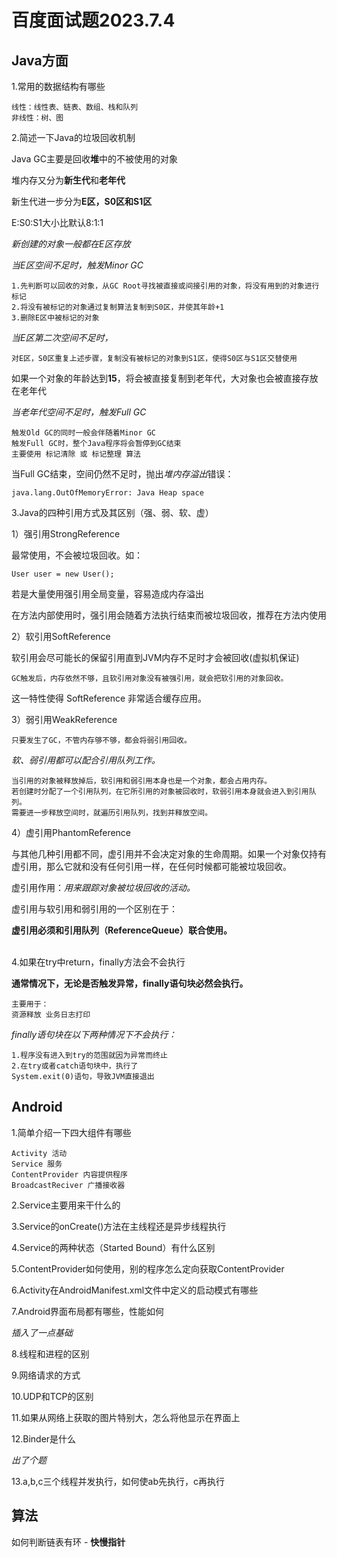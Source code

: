 # 百度面试题2023.7.4

## Java方面

1.常用的数据结构有哪些

    线性：线性表、链表、数组、栈和队列
    非线性：树、图

2.简述一下Java的垃圾回收机制

Java GC主要是回收**堆**中的不被使用的对象

堆内存又分为**新生代**和**老年代**

新生代进一步分为**E区，S0区和S1区**

E:S0:S1大小比默认8:1:1

*新创建的对象一般都在E区存放*

*当E区空间不足时，触发Minor GC*

    1.先判断可以回收的对象，从GC Root寻找被直接或间接引用的对象，将没有用到的对象进行标记
    2.将没有被标记的对象通过复制算法复制到S0区，并使其年龄+1
    3.删除E区中被标记的对象

*当E区第二次空间不足时，*

    对E区，S0区重复上述步骤，复制没有被标记的对象到S1区，使得S0区与S1区交替使用

如果一个对象的年龄达到**15**，将会被直接复制到老年代，大对象也会被直接存放在老年代

*当老年代空间不足时，触发Full GC*

    触发Old GC的同时一般会伴随着Minor GC
    触发Full GC时，整个Java程序将会暂停到GC结束
    主要使用 标记清除 或 标记整理 算法

当Full GC结束，空间仍然不足时，抛出*堆内存溢出*错误：

    java.lang.OutOfMemoryError: Java Heap space

3.Java的四种引用方式及其区别（强、弱、软、虚）

1）强引用StrongReference

最常使用，不会被垃圾回收。如：

    User user = new User();

若是大量使用强引用全局变量，容易造成内存溢出

在方法内部使用时，强引用会随着方法执行结束而被垃圾回收，推荐在方法内使用

2）软引用SoftReference

软引用会尽可能长的保留引用直到JVM内存不足时才会被回收(虚拟机保证)

    GC触发后，内存依然不够，且软引用对象没有被强引用，就会把软引用的对象回收。

这一特性使得 SoftReference 非常适合缓存应用。

3）弱引用WeakReference

    只要发生了GC，不管内存够不够，都会将弱引用回收。

*软、弱引用都可以配合引用队列工作。*

    当引用的对象被释放掉后，软引用和弱引用本身也是一个对象，都会占用内存。
    若创建时分配了一个引用队列，在它所引用的对象被回收时，软弱引用本身就会进入到引用队列。
    需要进一步释放空间时，就遍历引用队列，找到并释放空间。

4）虚引用PhantomReference

与其他几种引用都不同，虚引用并不会决定对象的生命周期。如果一个对象仅持有虚引用，那么它就和没有任何引用一样，在任何时候都可能被垃圾回收。

虚引用作用：*用来跟踪对象被垃圾回收的活动。*

虚引用与软引用和弱引用的一个区别在于：

**虚引用必须和引用队列（ReferenceQueue）联合使用。**

<br>4.如果在try中return，finally方法会不会执行

**通常情况下，无论是否触发异常，finally语句块必然会执行。**

    主要用于：
    资源释放 业务日志打印

*finally语句块在以下两种情况下不会执行：*

    1.程序没有进入到try的范围就因为异常而终止
    2.在try或者catch语句块中，执行了
    System.exit(0)语句，导致JVM直接退出


## Android

1.简单介绍一下四大组件有哪些

    Activity 活动
    Service 服务
    ContentProvider 内容提供程序
    BroadcastReciver 广播接收器

2.Service主要用来干什么的

3.Service的onCreate()方法在主线程还是异步线程执行

4.Service的两种状态（Started Bound）有什么区别

5.ContentProvider如何使用，别的程序怎么定向获取ContentProvider

6.Activity在AndroidManifest.xml文件中定义的启动模式有哪些

7.Android界面布局都有哪些，性能如何

*插入了一点基础*

8.线程和进程的区别

9.网络请求的方式

10.UDP和TCP的区别

11.如果从网络上获取的图片特别大，怎么将他显示在界面上

12.Binder是什么

*出了个题*

13.a,b,c三个线程并发执行，如何使ab先执行，c再执行

## 算法

如何判断链表有环 - **快慢指针**